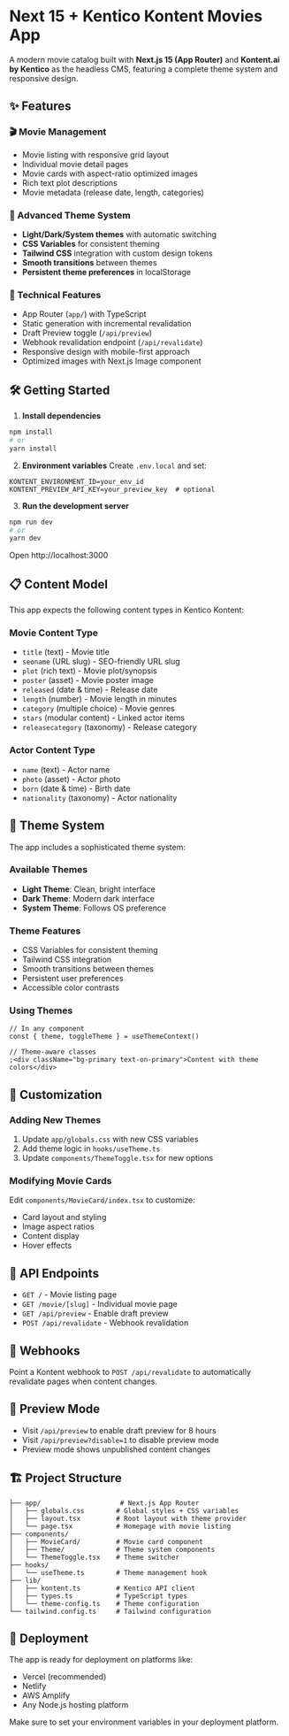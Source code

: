# Next 15 + Kentico Kontent Movies App

A modern movie catalog built with **Next.js 15 (App Router)** and **Kontent.ai by Kentico** as the headless CMS, featuring a complete theme system and responsive design.

## ✨ Features

### 🎬 Movie Management

- Movie listing with responsive grid layout
- Individual movie detail pages
- Movie cards with aspect-ratio optimized images
- Rich text plot descriptions
- Movie metadata (release date, length, categories)

### 🎨 Advanced Theme System

- **Light/Dark/System themes** with automatic switching
- **CSS Variables** for consistent theming
- **Tailwind CSS** integration with custom design tokens
- **Smooth transitions** between themes
- **Persistent theme preferences** in localStorage

### 🚀 Technical Features

- App Router (`app/`) with TypeScript
- Static generation with incremental revalidation
- Draft Preview toggle (`/api/preview`)
- Webhook revalidation endpoint (`/api/revalidate`)
- Responsive design with mobile-first approach
- Optimized images with Next.js Image component

## 🛠 Getting Started

1. **Install dependencies**

```bash
npm install
# or
yarn install
```

2. **Environment variables**
   Create `.env.local` and set:

```env
KONTENT_ENVIRONMENT_ID=your_env_id
KONTENT_PREVIEW_API_KEY=your_preview_key  # optional
```

3. **Run the development server**

```bash
npm run dev
# or
yarn dev
```

Open http://localhost:3000

## 📋 Content Model

This app expects the following content types in Kentico Kontent:

### Movie Content Type

- `title` (text) - Movie title
- `seoname` (URL slug) - SEO-friendly URL slug
- `plot` (rich text) - Movie plot/synopsis
- `poster` (asset) - Movie poster image
- `released` (date & time) - Release date
- `length` (number) - Movie length in minutes
- `category` (multiple choice) - Movie genres
- `stars` (modular content) - Linked actor items
- `releasecategory` (taxonomy) - Release category

### Actor Content Type

- `name` (text) - Actor name
- `photo` (asset) - Actor photo
- `born` (date & time) - Birth date
- `nationality` (taxonomy) - Actor nationality

## 🎨 Theme System

The app includes a sophisticated theme system:

### Available Themes

- **Light Theme**: Clean, bright interface
- **Dark Theme**: Modern dark interface
- **System Theme**: Follows OS preference

### Theme Features

- CSS Variables for consistent theming
- Tailwind CSS integration
- Smooth transitions between themes
- Persistent user preferences
- Accessible color contrasts

### Using Themes

```tsx
// In any component
const { theme, toggleTheme } = useThemeContext()

// Theme-aware classes
;<div className="bg-primary text-on-primary">Content with theme colors</div>
```

## 🔧 Customization

### Adding New Themes

1. Update `app/globals.css` with new CSS variables
2. Add theme logic in `hooks/useTheme.ts`
3. Update `components/ThemeToggle.tsx` for new options

### Modifying Movie Cards

Edit `components/MovieCard/index.tsx` to customize:

- Card layout and styling
- Image aspect ratios
- Content display
- Hover effects

## 📡 API Endpoints

- `GET /` - Movie listing page
- `GET /movie/[slug]` - Individual movie page
- `GET /api/preview` - Enable draft preview
- `POST /api/revalidate` - Webhook revalidation

## 🔗 Webhooks

Point a Kontent webhook to `POST /api/revalidate` to automatically revalidate pages when content changes.

## 👀 Preview Mode

- Visit `/api/preview` to enable draft preview for 8 hours
- Visit `/api/preview?disable=1` to disable preview mode
- Preview mode shows unpublished content changes

## 🏗 Project Structure

```
├── app/                    # Next.js App Router
│   ├── globals.css        # Global styles + CSS variables
│   ├── layout.tsx         # Root layout with theme provider
│   └── page.tsx           # Homepage with movie listing
├── components/
│   ├── MovieCard/         # Movie card component
│   ├── Theme/             # Theme system components
│   └── ThemeToggle.tsx    # Theme switcher
├── hooks/
│   └── useTheme.ts        # Theme management hook
├── lib/
│   ├── kontent.ts         # Kentico API client
│   ├── types.ts           # TypeScript types
│   └── theme-config.ts    # Theme configuration
└── tailwind.config.ts     # Tailwind configuration
```

## 🚀 Deployment

The app is ready for deployment on platforms like:

- Vercel (recommended)
- Netlify
- AWS Amplify
- Any Node.js hosting platform

Make sure to set your environment variables in your deployment platform.
